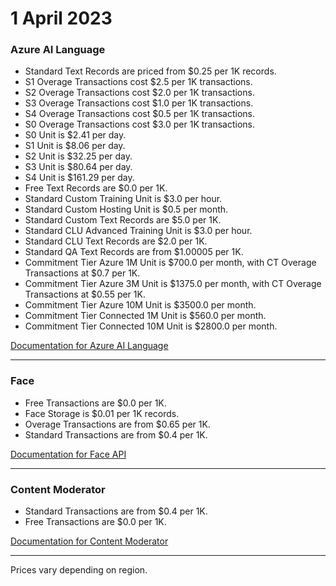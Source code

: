 # 1 April 2023

### Azure AI Language

- Standard Text Records are priced from $0.25 per 1K records.
- S1 Overage Transactions cost $2.5 per 1K transactions.
- S2 Overage Transactions cost $2.0 per 1K transactions.
- S3 Overage Transactions cost $1.0 per 1K transactions.
- S4 Overage Transactions cost $0.5 per 1K transactions.
- S0 Overage Transactions cost $3.0 per 1K transactions.
- S0 Unit is $2.41 per day.
- S1 Unit is $8.06 per day.
- S2 Unit is $32.25 per day.
- S3 Unit is $80.64 per day.
- S4 Unit is $161.29 per day.
- Free Text Records are $0.0 per 1K.
- Standard Custom Training Unit is $3.0 per hour.
- Standard Custom Hosting Unit is $0.5 per month.
- Standard Custom Text Records are $5.0 per 1K.
- Standard CLU Advanced Training Unit is $3.0 per hour.
- Standard CLU Text Records are $2.0 per 1K.
- Standard QA Text Records are from $1.00005 per 1K.
- Commitment Tier Azure 1M Unit is $700.0 per month, with CT Overage Transactions at $0.7 per 1K.
- Commitment Tier Azure 3M Unit is $1375.0 per month, with CT Overage Transactions at $0.55 per 1K.
- Commitment Tier Azure 10M Unit is $3500.0 per month.
- Commitment Tier Connected 1M Unit is $560.0 per month.
- Commitment Tier Connected 10M Unit is $2800.0 per month.

[Documentation for Azure AI Language](https://learn.microsoft.com/en-us/azure/ai-services/language-service/)

---

### Face

- Free Transactions are $0.0 per 1K.
- Face Storage is $0.01 per 1K records.
- Overage Transactions are from $0.65 per 1K.
- Standard Transactions are from $0.4 per 1K.

[Documentation for Face API](https://learn.microsoft.com/en-us/azure/ai-services/computer-vision/overview-identity)

---

### Content Moderator

- Standard Transactions are from $0.4 per 1K.
- Free Transactions are $0.0 per 1K.

[Documentation for Content Moderator](https://learn.microsoft.com/en-us/azure/ai-services/content-moderator/)

---

Prices vary depending on region.